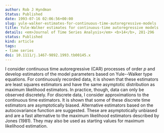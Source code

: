 ```yaml
---
author: Rob J Hyndman
Status: Published
date: 1993-07-16 02:06:56+00:00
slug: yule-walker-estimates-for-continuous-time-autoregressive-models
title: Yule-Walker estimates for continuous-time autoregressive models
details: <em>Journal of Time Series Analysis</em> <b>14</b>, 281-296
status: Published
kind: article
tags:
- time series
doi: 10.1111/j.1467-9892.1993.tb00145.x
---
```


I consider continuous time autoregressive (CAR) processes of order _p_ and develop estimators of the model parameters based on Yule--Walker type equations. For continuously recorded data, it is shown that these estimators are least squares estimators and have the same asymptotic distribution as maximum likelihood estimators.  In practice, though, data can only be observed discretely.  For discrete data, I consider approximations to the continuous time estimators.  It is shown that some of these discrete time estimators are asymptotically biased.  Alternative estimators based on the autocovariance function are suggested.  These are asymptotically unbiased and are a fast alternative to the maximum likelihood estimators described by Jones (1981). They may also be used as starting values for maximum likelihood estimation.
